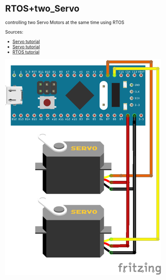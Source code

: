 # RTOS+two_Servo

controlling two Servo Motors at the same time using RTOS

Sources:

- [Servo tutorial](https://www.youtube.com/watch?v=TAAaE7cHdMQ)
- [Servo tutorial](https://www.youtube.com/watch?v=WMS0t9WGqVw&t=153s)
- [RTOS tutorial](https://www.youtube.com/watch?v=OPrcpbKNSjU)


![alt text](https://github.com/Dannyrevenger/RoboMaster-Internal_Competition/blob/main/image/RTOS+two_Servo_bb.png)